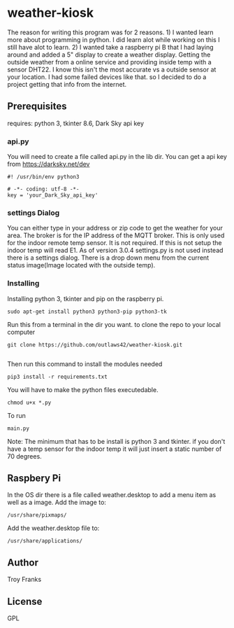 # weather-kiosk

The reason for writing this program was for 2 reasons.
    1) I wanted learn more about programming in python. I did learn alot
        while working on this I still have alot to learn.
    2) I wanted take a raspberry pi B that I had laying around and added a  5"
        display to create a weather display. Getting the outside weather from a online
        service and providing inside temp with a sensor DHT22.
        I know this isn't the most accurate  vs a outside sensor at your location.
        I had some failed devices like that. so I decided to do a project
        getting that info from the internet.

## Prerequisites

requires: python 3, tkinter 8.6, Dark Sky api key

### api.py
You will need to create a file called api.py in the lib dir. You can get a api key from https://darksky.net/dev 
```
#! /usr/bin/env python3

# -*- coding: utf-8 -*-
key = 'your_Dark_Sky_api_key'

```

### settings Dialog
You can either type in your address or zip code to get the weather for your area. 
The broker is for the IP address of the MQTT broker. This is only used for the indoor remote temp sensor. It is not required. If this is not setup the indoor temp will read E1.
As of version 3.0.4 settings.py is not used instead there is a settings dialog. 
There is a drop down menu from the current status image(Image located with the outside temp).


### Installing

Installing python 3, tkinter and pip on the raspberry pi.
```
sudo apt-get install python3 python3-pip python3-tk

```
Run this from a terminal in the dir you want. to clone the repo to your local computer

```
git clone https://github.com/outlaws42/weather-kiosk.git


```
Then run this command to install the modules needed

```
pip3 install -r requirements.txt

```

You will have to make the python files executedable.

```
chmod u+x *.py

```

To run

```
main.py

```


    
 Note: The minimum that has to be install is python 3 and tkinter. if you don't have a temp
    sensor for the indoor temp it will just insert a static number of 70 degrees.
    
## Raspbery Pi
In the OS dir there is a file called weather.desktop to add a menu item as well as a image.
Add the image to:
```
/usr/share/pixmaps/

```

Add the weather.desktop file to:
```
/usr/share/applications/

```

## Author

Troy Franks

## License

GPL
 

